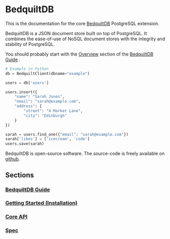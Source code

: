 # BedquiltDB


This is the documentation for the core [BedquiltDB](http://bedquiltdb.github.io)
PostgreSQL extension.

BedquiltDB is a JSON document store built on top of PostgreSQL. It combines the
ease-of-use of NoSQL document stores with the integrity and stability of PostgreSQL.

You should probably start with the [Overview](guide/overview.md)
section of the [BedquiltDB Guide](guide/index.md) .

```python
# Example in Python
db = BedquiltClient(dbname="example")

users = db['users']

users.insert({
    "name": "Sarah Jones",
    "email": "sarah@example.com",
    "address": {
        "street": "4 Market Lane",
        "city": "Edinburgh"
    }
})

sarah = users.find_one({"email": "sarah@example.com"})
sarah['likes'] = ['icecream', 'code']
users.save(sarah)
```

BedquiltDB is open-source software. The source-code is freely available
on [github](https://github.com/BedquiltDB).

## Sections

### [BedquiltDB Guide](guide/index.md)

### [Getting Started (Installation)](guide/installation.md)

### [Core API](api_docs.md)

### [Spec](spec.md)
